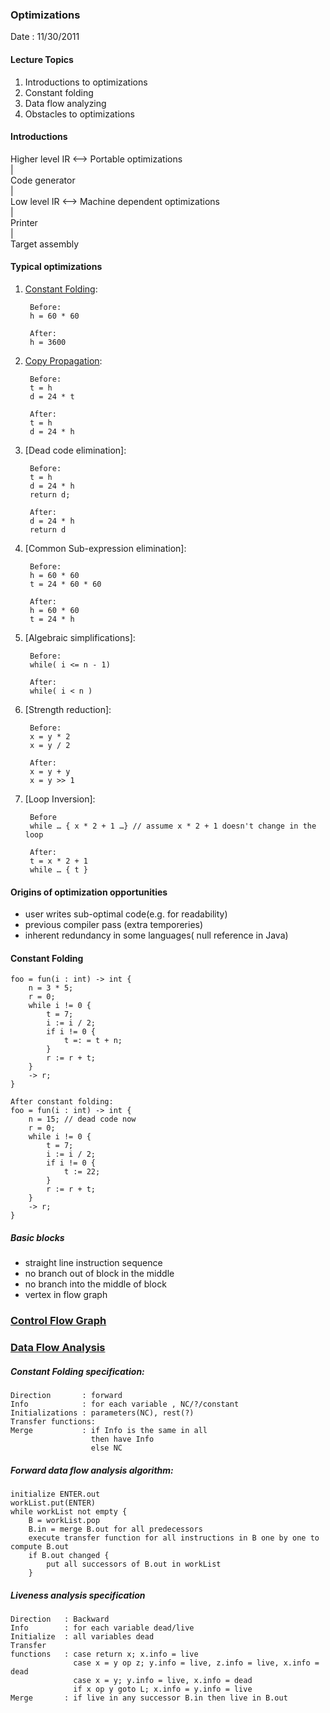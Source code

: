 ### Optimizations
Date : 11/30/2011

#### Lecture Topics

1. Introductions to optimizations
2. Constant folding
3. Data flow analyzing
4. Obstacles to optimizations

#### Introductions

Higher level IR <--> Portable optimizations   
|   
Code generator   
|   
Low level IR <--> Machine dependent optimizations  
|   
Printer   
|   
Target assembly


#### Typical optimizations

1. [Constant Folding](http://en.wikipedia.org/wiki/Constant_folding):

		Before:
		h = 60 * 60

		After:
		h = 3600
2. [Copy Propagation](http://en.wikipedia.org/wiki/Copy_propagation):
	
		Before:
		t = h
		d = 24 * t
		
		After:
		t = h
		d = 24 * h
3. [Dead code elimination]:
	
		Before:
		t = h
		d = 24 * h
		return d;

		After:
		d = 24 * h
		return d
4. [Common Sub-expression elimination]:
		
		Before:
		h = 60 * 60
		t = 24 * 60 * 60

		After:
		h = 60 * 60
		t = 24 * h
5. [Algebraic simplifications]:
		
		Before:
		while( i <= n - 1)

		After:
		while( i < n )
6. [Strength reduction]:
	
		Before:
		x = y * 2
		x = y / 2

		After:
		x = y + y
		x = y >> 1
7. [Loop Inversion]:

		Before
		while … { x * 2 + 1 …} // assume x * 2 + 1 doesn't change in the loop

		After:
		t = x * 2 + 1
		while … { t }

#### Origins of optimization opportunities
* user writes sub-optimal code(e.g. for readability)
* previous compiler pass (extra temporeries)
* inherent redundancy in some languages( null reference in Java)


#### Constant Folding

	foo = fun(i : int) -> int {
		n = 3 * 5;
		r = 0;
		while i != 0 {
			t = 7;
			i := i / 2;
			if i != 0 {
				t =: = t + n;
			}
			r := r + t;
		}
		-> r;
	}

	After constant folding:
	foo = fun(i : int) -> int {
		n = 15; // dead code now
		r = 0;
		while i != 0 {
			t = 7;
			i := i / 2;
			if i != 0 {
				t := 22;
			}
			r := r + t;
		}
		-> r;
	}

##### Basic blocks
* straight line instruction sequence
* no branch out of block in the middle
* no branch into the middle of block
* vertex in flow graph

### [Control Flow Graph](http://en.wikipedia.org/wiki/Control_flow_graph)

### [Data Flow Analysis](http://en.wikipedia.org/wiki/Data-flow_analysis)

##### Constant Folding specification:
	
	Direction		: forward
	Info	 		: for each variable , NC/?/constant
	Initializations	: parameters(NC), rest(?) 
	Transfer functions:	
	Merge			: if Info is the same in all 
					  then have Info
					  else NC
   
##### Forward data flow analysis algorithm:
	
	initialize ENTER.out
	workList.put(ENTER)
	while workList not empty {
		B = workList.pop
		B.in = merge B.out for all predecessors
		execute transfer function for all instructions in B one by one to compute B.out
		if B.out changed {
			put all successors of B.out in workList
		}

##### Liveness analysis specification

	Direction	: Backward
	Info 		: for each variable dead/live
	Initialize 	: all variables dead 
	Transfer 
	functions	: case return x; x.info = live
				  case x = y op z; y.info = live, z.info = live, x.info = dead
				  case x = y; y.info = live, x.info = dead
				  if x op y goto L; x.info = y.info = live
	Merge		: if live in any successor B.in then live in B.out




















